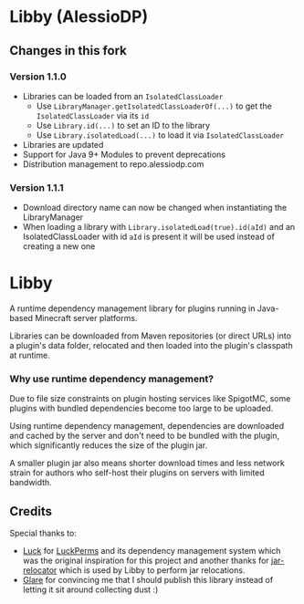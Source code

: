 # Libby (AlessioDP)

## Changes in this fork

### Version 1.1.0

* Libraries can be loaded from an `IsolatedClassLoader`
    * Use `LibraryManager.getIsolatedClassLoaderOf(...)` to get the `IsolatedClassLoader` via its `id`
    * Use `Library.id(...)` to set an ID to the library
    * Use `Library.isolatedLoad(...)` to load it via `IsolatedClassLoader`
* Libraries are updated
* Support for Java 9+ Modules to prevent deprecations
* Distribution management to repo.alessiodp.com

### Version 1.1.1

* Download directory name can now be changed when instantiating the LibraryManager
* When loading a library with `Library.isolatedLoad(true).id(aId)` and an IsolatedClassLoader with id `aId` is present
  it will be used instead of creating a new one

# Libby 

A runtime dependency management library for plugins running in Java-based Minecraft
server platforms.

Libraries can be downloaded from Maven repositories (or direct URLs) into a plugin's data
folder, relocated and then loaded into the plugin's classpath at runtime.

### Why use runtime dependency management?

Due to file size constraints on plugin hosting services like SpigotMC, some plugins with
bundled dependencies become too large to be uploaded.

Using runtime dependency management, dependencies are downloaded and cached by the server
and don't need to be bundled with the plugin, which significantly reduces the size of the
plugin jar.

A smaller plugin jar also means shorter download times and less network strain for authors
who self-host their plugins on servers with limited bandwidth.

## Credits

Special thanks to:

* [Luck](https://github.com/lucko) for [LuckPerms](https://github.com/lucko/LuckPerms)
  and its dependency management system which was the original inspiration for this project
  and another thanks for [jar-relocator](https://github.com/lucko/jar-relocator) which is
  used by Libby to perform jar relocations.
* [Glare](https://github.com/darbyjack) for convincing me that I should publish this
  library instead of letting it sit around collecting dust :)
